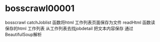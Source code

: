 # bosscrawl00001
bosscrawl
catchJoblist 函数将html 工作列表页面保存为文件
readHtml   函数读保存的html 工作列表 从工作列表去找jobdetail 把文本内容保存
通过BeautifulSoup解析
